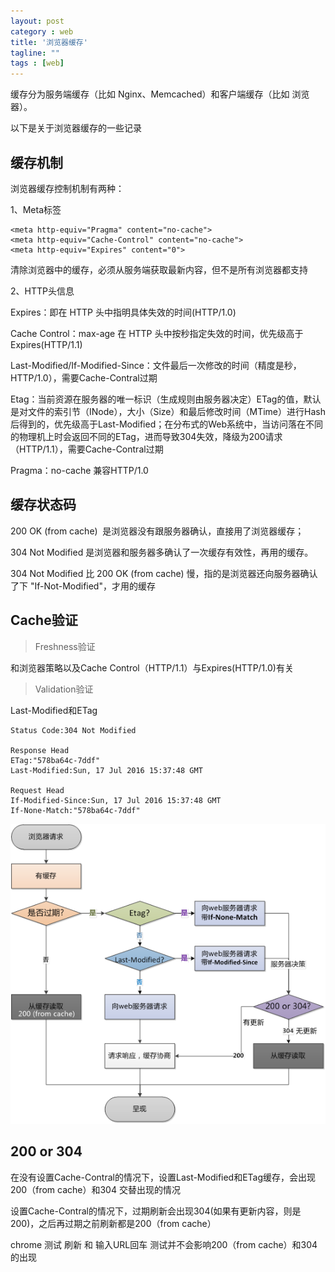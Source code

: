 ```yaml
---
layout: post
category : web
title: '浏览器缓存'
tagline: ""
tags : [web]
---
```


缓存分为服务端缓存（比如 Nginx、Memcached）和客户端缓存（比如 浏览器）。

以下是关于浏览器缓存的一些记录

## 缓存机制

浏览器缓存控制机制有两种：

1、Meta标签

```
<meta http-equiv="Pragma" content="no-cache">
<meta http-equiv="Cache-Control" content="no-cache">
<meta http-equiv="Expires" content="0">
```

<!--break-->

清除浏览器中的缓存，必须从服务端获取最新内容，但不是所有浏览器都支持

2、HTTP头信息

Expires：即在 HTTP 头中指明具体失效的时间(HTTP/1.0)

Cache Control：max-age 在 HTTP 头中按秒指定失效的时间，优先级高于Expires(HTTP/1.1)

Last-Modified/If-Modified-Since：文件最后一次修改的时间（精度是秒，HTTP/1.0），需要Cache-Contral过期

Etag：当前资源在服务器的唯一标识（生成规则由服务器决定）ETag的值，默认是对文件的索引节（INode），大小（Size）和最后修改时间（MTime）进行Hash后得到的，优先级高于Last-Modified；在分布式的Web系统中，当访问落在不同的物理机上时会返回不同的ETag，进而导致304失效，降级为200请求（HTTP/1.1），需要Cache-Contral过期

Pragma：no-cache 兼容HTTP/1.0

## 缓存状态码

200 OK (from cache)  是浏览器没有跟服务器确认，直接用了浏览器缓存；

304 Not Modified 是浏览器和服务器多确认了一次缓存有效性，再用的缓存。

304 Not Modified 比 200 OK (from cache) 慢，指的是浏览器还向服务器确认了下 "If-Not-Modified"，才用的缓存

## Cache验证

> Freshness验证

和浏览器策略以及Cache Control（HTTP/1.1）与Expires(HTTP/1.0)有关

> Validation验证

Last-Modified和ETag

```
Status Code:304 Not Modified

Response Head
ETag:"578ba64c-7ddf"
Last-Modified:Sun, 17 Jul 2016 15:37:48 GMT

Request Head
If-Modified-Since:Sun, 17 Jul 2016 15:37:48 GMT
If-None-Match:"578ba64c-7ddf"
```

![http_cache](/images/201607/http_cache.png)

## 200 or 304

在没有设置Cache-Contral的情况下，设置Last-Modified和ETag缓存，会出现200（from cache）和304 交替出现的情况

设置Cache-Contral的情况下，过期刷新会出现304(如果有更新内容，则是200)，之后再过期之前刷新都是200（from cache）

chrome 测试 刷新 和 输入URL回车 测试并不会影响200（from cache）和304 的出现
